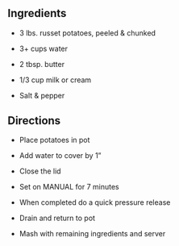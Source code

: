 # 

## Ingredients

- 3 lbs. russet potatoes, peeled & chunked

- 3+ cups water

- 2 tbsp. butter

- 1/3 cup milk or cream

- Salt & pepper

## Directions

- Place potatoes in pot

- Add water to cover by 1”

- Close the lid

- Set on MANUAL for 7 minutes

- When completed do a quick pressure release

- Drain and return to pot

- Mash with remaining ingredients and server

